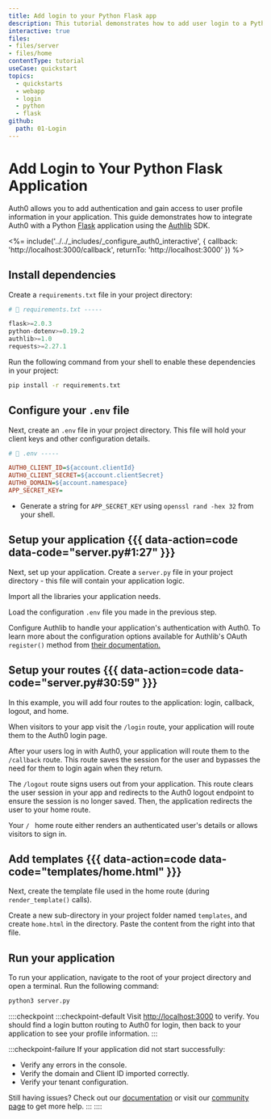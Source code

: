 ```yaml
---
title: Add login to your Python Flask app
description: This tutorial demonstrates how to add user login to a Python web application built with the Flask framework and Authlib OAuth library.
interactive: true
files:
- files/server
- files/home
contentType: tutorial
useCase: quickstart
topics:
  - quickstarts
  - webapp
  - login
  - python
  - flask
github:
  path: 01-Login
---
```


<!-- markdownlint-disable MD025 MD034 -->

# Add Login to Your Python Flask Application

Auth0 allows you to add authentication and gain access to user profile information in your application. This guide demonstrates how to integrate Auth0 with a Python <a href="https://flask.palletsprojects.com" target="_blank" rel="noreferrer">Flask</a> application using the <a href="https://authlib.org/" target="_blank" rel="noreferrer">Authlib</a> SDK.

<%= include('../../_includes/_configure_auth0_interactive', {
callback: 'http://localhost:3000/callback',
returnTo: 'http://localhost:3000'
}) %>

## Install dependencies

Create a `requirements.txt` file in your project directory:

```python
# 📁 requirements.txt -----

flask>=2.0.3
python-dotenv>=0.19.2
authlib>=1.0
requests>=2.27.1
```

Run the following command from your shell to enable these dependencies in your project:

```sh
pip install -r requirements.txt
```

## Configure your `.env` file

Next, create an `.env` file in your project directory. This file will hold your client keys and other configuration details.

```ini
# 📁 .env -----

AUTH0_CLIENT_ID=${account.clientId}
AUTH0_CLIENT_SECRET=${account.clientSecret}
AUTH0_DOMAIN=${account.namespace}
APP_SECRET_KEY=
```

- Generate a string for `APP_SECRET_KEY` using `openssl rand -hex 32` from your shell.

## Setup your application {{{ data-action=code data-code="server.py#1:27" }}}

Next, set up your application. Create a `server.py` file in your project directory - this file will contain your application logic.

Import all the libraries your application needs.

Load the configuration `.env` file you made in the previous step.

Configure Authlib to handle your application's authentication with Auth0. To learn more about the configuration options available for Authlib's OAuth `register()` method from <a href="https://docs.authlib.org/en/latest/client/frameworks.html#using-oauth-2-0-to-log-in" target="_blank" rel="noreferrer">their documentation.</a>

## Setup your routes {{{ data-action=code data-code="server.py#30:59" }}}

In this example, you will add four routes to the application: login, callback, logout, and home.

When visitors to your app visit the `/login` route, your application will route them to the Auth0 login page.

After your users log in with Auth0, your application will route them to the `/callback` route. This route saves the session for the user and bypasses the need for them to login again when they return.

The `/logout` route signs users out from your application. This route clears the user session in your app and redirects to the Auth0 logout endpoint to ensure the session is no longer saved. Then, the application redirects the user to your home route.

Your `/ ` home route either renders an authenticated user's details or  allows visitors to sign in.

## Add templates {{{ data-action=code data-code="templates/home.html" }}}

Next, create the template file used in the home route (during `render_template()` calls).

Create a new sub-directory in your project folder named `templates`, and create `home.html`  in the directory. Paste the content from the right into that file.

## Run your application

To run your application, navigate to the root of your project directory and open a terminal. Run the following command:

```sh
python3 server.py
```

::::checkpoint
:::checkpoint-default
Visit <a href="http://localhost:3000" target="_blank" rel="noreferrer">http://localhost:3000</a> to verify. You should find a login button routing to Auth0 for login, then back to your application to see your profile information.
:::

:::checkpoint-failure
If your application did not start successfully:
* Verify any errors in the console.
* Verify the domain and Client ID imported correctly.
* Verify your tenant configuration.

Still having issues? Check out our <a href="https://auth0.com/docs" target="_blank" rel="noreferrer">documentation</a> or visit our <a href="https://community.auth0.com" target="_blank" rel="noreferrer">community page</a> to get more help.
:::
::::
